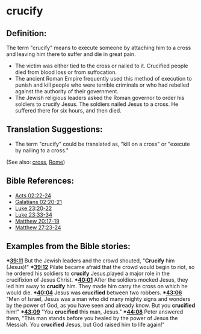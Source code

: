 # crucify #

## Definition: ##

The term "crucify" means to execute someone by attaching him to a cross and leaving him there to suffer and die in great pain.
 
* The victim was either tied to the cross or nailed to it. Crucified people died from blood loss or from suffocation.
* The ancient Roman Empire frequently used this method of execution to punish and kill people who were terrible criminals or who had rebelled against the authority of their government.
* The Jewish religious leaders asked the Roman governor to order his soldiers to crucify Jesus. The soldiers nailed Jesus to a cross. He suffered there for six hours, and then died.

## Translation Suggestions: ##

* The term "crucify" could be translated as, "kill on a cross" or "execute by nailing to a cross."

(See also: [cross](../kt/cross.md), [Rome](../other/rome.md))

## Bible References: ##

* [Acts 02:22-24](en/tn/act/help/02/22)
* [Galatians 02:20-21](en/tn/gal/help/02/20)
* [Luke 23:20-22](en/tn/luk/help/23/20)
* [Luke 23:33-34](en/tn/luk/help/23/33)
* [Matthew 20:17-19](en/tn/mat/help/20/17)
* [Matthew 27:23-24](en/tn/mat/help/27/23)

## Examples from the Bible stories: ##

  __*[39:11](en/tn/obs/help/39/11)__ But the Jewish leaders and the crowd shouted, "__Crucify__ him (Jesus)!"
  __*[39:12](en/tn/obs/help/39/12)__ Pilate became afraid that the crowd would begin to riot, so he ordered his soldiers to __crucify__ Jesus.played a major role in the crucifixion of Jesus Christ.
  __*[40:01](en/tn/obs/help/40/01)__  After the soldiers mocked Jesus, they led him away to __crucify__ him. They made him carry the cross on which he would die.
  __*[40:04](en/tn/obs/help/40/04)__ Jesus was __crucified__ between two robbers.
  __*[43:06](en/tn/obs/help/43/06)__ "Men of Israel, Jesus was a man who did many mighty signs and wonders by the power of God, as you have seen and already know. But you __crucified__ him!" 
  __*[43:09](en/tn/obs/help/43/09)__ "You __crucified__ this man, Jesus."
  __*[44:08](en/tn/obs/help/44/08)__ Peter answered them, "This man stands before you healed by the power of Jesus the Messiah. You __crucified__ Jesus, but God raised him to life again!"